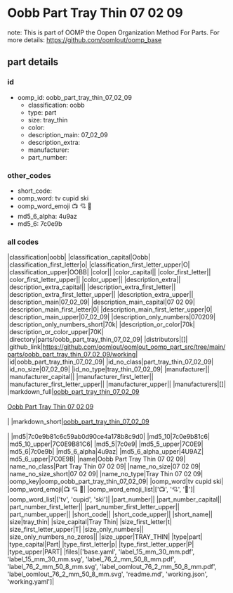 # Oobb Part Tray Thin 07 02 09  

note: This is part of OOMP the Oopen Organization Method For Parts. For more details: https://github.com/oomlout/oomp_base

##  part details





### id
* oomp_id: oobb_part_tray_thin_07_02_09
  * classification: oobb
  * type: part
  * size: tray_thin
  * color: 
  * description_main: 07_02_09
  * description_extra: 
  * manufacturer: 
  * part_number: 

### other_codes
* short_code: 
* oomp_word: tv cupid ski
* oomp_word_emoji :tv: :cupid: :ski:
* md5_6_alpha: 4u9az
* md5_6: 7c0e9b

### all codes 
|classification|oobb|
|classification_capital|Oobb|
|classification_first_letter|o|
|classification_first_letter_upper|O|
|classification_upper|OOBB|
|color||
|color_capital||
|color_first_letter||
|color_first_letter_upper||
|color_upper||
|description_extra||
|description_extra_capital||
|description_extra_first_letter||
|description_extra_first_letter_upper||
|description_extra_upper||
|description_main|07_02_09|
|description_main_capital|07 02 09|
|description_main_first_letter|0|
|description_main_first_letter_upper|0|
|description_main_upper|07_02_09|
|description_only_numbers|070209|
|description_only_numbers_short|70k|
|description_or_color|70k|
|description_or_color_upper|70K|
|directory|parts/oobb_part_tray_thin_07_02_09|
|distributors|[]|
|github_link|https://github.com/oomlout/oomlout_oomp_part_src/tree/main/parts/oobb_part_tray_thin_07_02_09/working|
|id|oobb_part_tray_thin_07_02_09|
|id_no_class|part_tray_thin_07_02_09|
|id_no_size|07_02_09|
|id_no_type|tray_thin_07_02_09|
|manufacturer||
|manufacturer_capital||
|manufacturer_first_letter||
|manufacturer_first_letter_upper||
|manufacturer_upper||
|manufacturers|[]|
|markdown_full|[oobb_part_tray_thin_07_02_09](https://github.com/oomlout/oomlout_oomp_part_src/tree/main/parts/oobb_part_tray_thin_07_02_09/working)<br>[](https://github.com/oomlout/oomlout_oomp_part_src/tree/main/parts/oobb_part_tray_thin_07_02_09/working)<br>[Oobb Part Tray Thin 07 02 09](https://github.com/oomlout/oomlout_oomp_part_src/tree/main/parts/oobb_part_tray_thin_07_02_09/working)<br><br>|
|markdown_short|[oobb_part_tray_thin_07_02_09](https://github.com/oomlout/oomlout_oomp_part_src/tree/main/parts/oobb_part_tray_thin_07_02_09/working)<br><br>|
|md5|7c0e9b81c6c59ab0d90ce4a178b8c9d0|
|md5_10|7c0e9b81c6|
|md5_10_upper|7C0E9B81C6|
|md5_5|7c0e9|
|md5_5_upper|7C0E9|
|md5_6|7c0e9b|
|md5_6_alpha|4u9az|
|md5_6_alpha_upper|4U9AZ|
|md5_6_upper|7C0E9B|
|name|Oobb Part Tray Thin 07 02 09|
|name_no_class|Part Tray Thin 07 02 09|
|name_no_size|07 02 09|
|name_no_size_short|07 02 09|
|name_no_type|Tray Thin 07 02 09|
|oomp_key|oomp_oobb_part_tray_thin_07_02_09|
|oomp_word|tv cupid ski|
|oomp_word_emoji|:tv: :cupid: :ski:|
|oomp_word_emoji_list|[':tv:', ':cupid:', ':ski:']|
|oomp_word_list|['tv', 'cupid', 'ski']|
|part_number||
|part_number_capital||
|part_number_first_letter||
|part_number_first_letter_upper||
|part_number_upper||
|short_code||
|short_code_upper||
|short_name||
|size|tray_thin|
|size_capital|Tray Thin|
|size_first_letter|t|
|size_first_letter_upper|T|
|size_only_numbers||
|size_only_numbers_no_zeros||
|size_upper|TRAY_THIN|
|type|part|
|type_capital|Part|
|type_first_letter|p|
|type_first_letter_upper|P|
|type_upper|PART|
|files|['base.yaml', 'label_15_mm_30_mm.pdf', 'label_15_mm_30_mm.svg', 'label_76_2_mm_50_8_mm.pdf', 'label_76_2_mm_50_8_mm.svg', 'label_oomlout_76_2_mm_50_8_mm.pdf', 'label_oomlout_76_2_mm_50_8_mm.svg', 'readme.md', 'working.json', 'working.yaml']|
